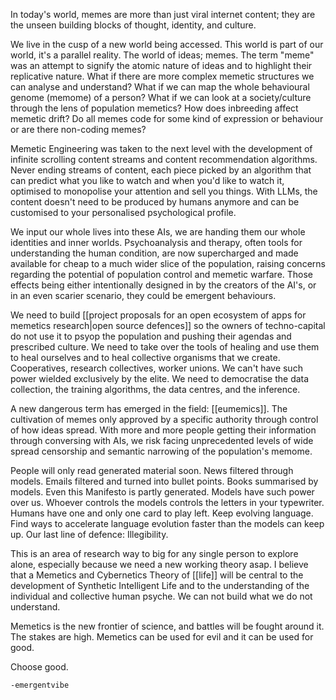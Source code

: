 In today's world, memes are more than just viral internet content; they are the unseen building blocks of thought, identity, and culture. 

We live in the cusp of a new world being accessed. This world is part of our world, it's a parallel reality. The world of ideas; memes. The term "meme" was an attempt to signify the atomic nature of ideas and to highlight their replicative nature. What if there are more complex memetic structures we can analyse and understand? What if we can map the whole behavioural genome (memome) of a person? What if we can look at a society/culture through the lens of population memetics? How does inbreeding affect memetic drift? Do all memes code for some kind of expression or behaviour or are there non-coding memes? 

Memetic Engineering was taken to the next level with the development of infinite scrolling content streams and content recommendation algorithms. Never ending streams of content, each piece picked by an algorithm that can predict what you like to watch and when you'd like to watch it, optimised to monopolise your attention and sell you things. With LLMs, the content doesn't need to be produced by humans anymore and can be customised to your personalised psychological profile. 

We input our whole lives into these AIs, we are handing them our whole identities and inner worlds. Psychoanalysis and therapy, often tools for understanding the human condition, are now supercharged and made available for cheap to a much wider slice of the population, raising concerns regarding the potential of population control and memetic warfare. Those effects being either intentionally designed in by the creators of the AI's, or in an even scarier scenario, they could be emergent behaviours.

We need to build [[project proposals for an open ecosystem of apps for memetics research|open source defences]] so the owners of techno-capital do not use it to psyop the population and pushing their agendas and prescribed culture. We need to take over the tools of healing and use them to heal ourselves and to heal collective organisms that we create. Cooperatives, research collectives, worker unions. We can't have such power wielded exclusively by the elite. We need to democratise the data collection, the training algorithms, the data centres, and the inference. 

A new dangerous term has emerged in the field: [[eumemics]]. The cultivation of memes only approved by a specific authority through control of how ideas spread. With more and more people getting their information through conversing with AIs, we risk facing unprecedented levels of wide spread censorship and semantic narrowing of the population's memome.

People will only read generated material soon. News filtered through models. Emails filtered and turned into bullet points. Books summarised by models. Even this Manifesto is partly generated. Models have such power over us. Whoever controls the models controls the letters in your typewriter. Humans have one and only one card to play left. Keep evolving language. Find ways to accelerate language evolution faster than the models can keep up. Our last line of defence: Illegibility.

This is an area of research way to big for any single person to explore alone, especially because we need a new working theory asap. I believe that a Memetics and Cybernetics Theory of [[life]] will be central to the development of Synthetic Intelligent Life and to the understanding of the individual and collective human psyche. We can not build what we do not understand. 

Memetics is the new frontier of science, and battles will be fought around it. The stakes are high. Memetics can be used for evil and it can be used for good.

Choose good.

`-emergentvibe`
